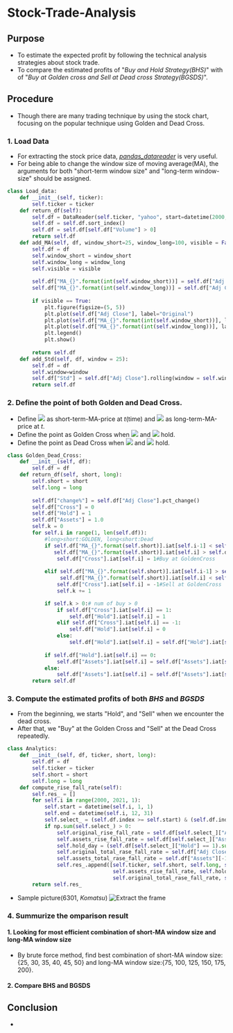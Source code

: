 # Stock-Trade-Analysis

## Purpose
* To estimate the expected profit by following the technical analysis strategies about stock trade.
* To compare the estimated profits of "*Buy and Hold Strategy(BHS)*" with of "*Buy at Golden cross and Sell at Dead cross Strategy(BGSDS)*".

## Procedure
* Though there are many trading technique by using the stock chart, focusing on the popular technique using Golden and Dead Cross.

### 1. Load Data

* For extracting the stock price data, [*pandas_datareader*](https://pandas-datareader.readthedocs.io/en/latest/) is very useful.
* For being able to change the window size of moving average(MA), the arguments for both "short-term window size" and "long-term window-size" should be assigned.

```python
class Load_data:
    def __init__(self, ticker):
        self.ticker = ticker
    def return_df(self):
        self.df = DataReader(self.ticker, "yahoo", start=datetime(2000, 1, 1))
        self.df = self.df.sort_index()
        self.df = self.df[self.df["Volume"] > 0]
        return self.df
    def add_MA(self, df, window_short=25, window_long=100, visible = False):
        self.df = df
        self.window_short = window_short
        self.window_long = window_long
        self.visible = visible
        
        self.df["MA_{}".format(int(self.window_short))] = self.df["Adj Close"].rolling(window=self.window_short).mean()
        self.df["MA_{}".format(int(self.window_long))] = self.df["Adj Close"].rolling(window=self.window_long).mean()
        
        if visible == True:
            plt.figure(figsize=(5, 5))
            plt.plot(self.df["Adj Close"], label="Original")
            plt.plot(self.df["MA_{}".format(int(self.window_short))], label="Short_MA(window={})".format(self.window_short))
            plt.plot(self.df["MA_{}".format(int(self.window_long))], label="Long_MA(window{})".format(self.window_long))
            plt.legend()
            plt.show()
        
        return self.df
    def add_Std(self, df, window = 25):
        self.df = df
        self.window=window
        self.df["Std"] = self.df["Adj Close"].rolling(window = self.window).std()
        return self.df
```

### 2. Define the point of both  Golden and Dead Cross.

* Define <img src="https://latex.codecogs.com/gif.latex?p_S(t)"> as short-term-MA-price at *t*(time) and <img src="https://latex.codecogs.com/gif.latex?p_L(t)"> as long-term-MA-price  at *t*.
* Define the point as Golden Cross when <img src="https://latex.codecogs.com/gif.latex?p_S(t-1)&space;<&space;p_L(t-1)"> and <img src="https://latex.codecogs.com/gif.latex?p_S(t)&space;>&space;p_L(t)"> hold.
* Define the point as Dead Cross when <img src="https://latex.codecogs.com/gif.latex?p_S(t-1)&space;>&space;p_L(t-1)"> and <img src="https://latex.codecogs.com/gif.latex?p_S(t)&space;<&space;p_L(t)"> hold.

```python
class Golden_Dead_Cross:
    def __init__(self, df):
        self.df = df
    def return_df(self, short, long):
        self.short = short
        self.long = long
        
        self.df["change%"] = self.df["Adj Close"].pct_change()
        self.df["Cross"] = 0
        self.df["Hold"] = 1
        self.df["Assets"] = 1.0
        self.k = 0
        for self.i in range(1, len(self.df)):
            #long>short:GOLDEN, long<short:Dead
            if self.df["MA_{}".format(self.short)].iat[self.i-1] < self.df["MA_{}".format(self.long)].iat[self.i-1] and \
               self.df["MA_{}".format(self.short)].iat[self.i] > self.df["MA_{}".format(self.long)].iat[self.i]:
                self.df["Cross"].iat[self.i] = 1#Buy at GoldenCross
                
            elif self.df["MA_{}".format(self.short)].iat[self.i-1] > self.df["MA_{}".format(self.long)].iat[self.i-1] and \
                 self.df["MA_{}".format(self.short)].iat[self.i] < self.df["MA_{}".format(self.long)].iat[self.i]:
                self.df["Cross"].iat[self.i] = -1#Sell at GoldenCross
                self.k += 1

            if self.k > 0:# num of buy > 0
                if self.df["Cross"].iat[self.i] == 1:
                    self.df["Hold"].iat[self.i] = 1
                elif self.df["Cross"].iat[self.i] == -1:
                    self.df["Hold"].iat[self.i] = 0
                else:
                    self.df["Hold"].iat[self.i] = self.df["Hold"].iat[self.i-1]
    
            if self.df["Hold"].iat[self.i] == 0:
                self.df["Assets"].iat[self.i] = self.df["Assets"].iat[self.i-1]
            else:
                self.df["Assets"].iat[self.i] = self.df["Assets"].iat[self.i-1]*(1+self.df["change%"].iat[self.i])
        return self.df
```

### 3. Compute the estimated profits of both *BHS* and *BGSDS*

* From the beginning, we starts "Hold", and "Sell" when we encounter the dead cross.
* After that, we "Buy" at the Golden Cross and "Sell" at the Dead Cross repeatedly.

```python
class Analytics:
    def __init__(self, df, ticker, short, long):
        self.df = df
        self.ticker = ticker
        self.short = short
        self.long = long
    def compute_rise_fall_rate(self):
        self.res_ = []
        for self.i in range(2000, 2021, 1):
            self.start = datetime(self.i, 1, 1)
            self.end = datetime(self.i, 12, 31)
            self.select_ = (self.df.index >= self.start) & (self.df.index <= self.end)
            if np.sum(self.select_) > 0:
                self.original_rise_fall_rate = self.df[self.select_]["Adj Close"].iat[-1]/self.df[self.select_]["Adj Close"].iat[0]
                self.assets_rise_fall_rate = self.df[self.select_]["Assets"].iat[-1]/self.df[self.select_]["Assets"].iat[0]
                self.hold_day = (self.df[self.select_]["Hold"] == 1).sum()
                self.original_total_rase_fall_rate = self.df["Adj Close"][-1]/self.df["Adj Close"][0]
                self.assets_total_rase_fall_rate = self.df["Assets"][-1]/self.df["Assets"][0]
                self.res_.append([self.ticker, self.short, self.long, self.i, self.original_rise_fall_rate, 
                                  self.assets_rise_fall_rate, self.hold_day, 
                                  self.original_total_rase_fall_rate, self.assets_total_rase_fall_rate])
        return self.res_
```

* Sample picture(6301, *Komatsu*)
![Extract the frame](https://github.com/takanyanta/Technical-Stock-Trade-Analysis/blob/main/komatsu.png "process1")


### 4. Summurize the omparison result

#### 1. Looking for most efficient combination of short-MA window size and long-MA window size

* By brute force method, find best combination of short-MA window size:{25, 30, 35, 40, 45, 50} and long-MA window size:{75, 100, 125, 150, 175, 200}.

#### 2. Compare BHS and BGSDS

## Conclusion
* 
